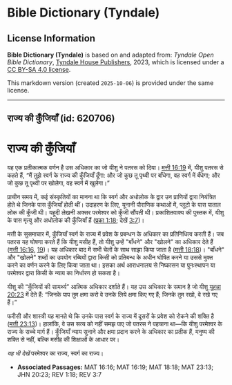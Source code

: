 # Bible Dictionary (Tyndale)

## License Information

**Bible Dictionary (Tyndale)** is based on and adapted from: _Tyndale Open Bible Dictionary_, [Tyndale House Publishers](https://tyndaleopenresources.com/), 2023, which is licensed under a [CC BY-SA 4.0 license](https://creativecommons.org/licenses/by-sa/4.0/legalcode.en).

This markdown version (created `2025-10-06`) is provided under the same license.



--------------------------------

## राज्य की कुँजियाँ (id: 620706)

राज्य की कुँजियाँ
=================

यह एक प्रतीकात्मक वर्णन है उस अधिकार का जो यीशु ने पतरस को दिया। [मत्ती 16:19](https://ref.ly/Matt16:19) में, यीशु पतरस से कहते हैं, “मैं तुझे स्वर्ग के राज्य की कुँजियाँ दूँगा: और जो कुछ तू पृथ्वी पर बाँधेगा, वह स्वर्ग में बँधेगा; और जो कुछ तू पृथ्वी पर खोलेगा, वह स्वर्ग में खुलेगा।”

प्राचीन समय में, कई संस्कृतियों का मानना था कि स्वर्ग और अधोलोक के द्वार उन प्राणियों द्वारा नियंत्रित होते थे जिनके पास कुँजियाँ होती थीं। उदाहरण के लिए, यूनानी पौराणिक कथाओं में, प्लूटो के पास पाताल लोक की कुँजी थी। यहूदी लेखनी अक्सर परमेश्वर को कुँजी सौंपती थी। प्रकाशितवाक्य की पुस्तक में, यीशु के पास मृत्यु और अधोलोक की कुँजियाँ हैं ([प्रका 1:18](https://ref.ly/Rev1:18); देखें [3:7](https://ref.ly/Rev3:7))।

मत्ती के सुसमाचार में, कुँजियाँ स्वर्ग के राज्य में प्रवेश के प्रबन्धन के अधिकार का प्रतिनिधित्व करती हैं। जब पतरस यह घोषणा करते हैं कि यीशु मसीह हैं, तो यीशु उन्हें "बाँधने" और "खोलने" का अधिकार देते हैं ([मत्ती 16:16,](https://ref.ly/Matt16:16) [19](https://ref.ly/Matt16:19))। यह अधिकार बाद में सभी चेलों के साथ साझा किया जाता है ([मत्ती 18:18](https://ref.ly/Matt18:18))। "बाँधने" और "खोलने" शब्दों का उपयोग रब्बियों द्वारा किसी को प्रतिबन्ध के अधीन घोषित करने या उससे मुक्त करने का वर्णन करने के लिए किया जाता था। इसका अर्थ आराधनालय से निष्कासन या पुनःस्थापन या परमेश्वर द्वारा किसी के न्याय का निर्धारण हो सकता है।

यीशु की “कुँजियों की सामर्थ्य” आत्मिक अधिकार दर्शाते हैं। यह उस अधिकार के समान है जो यीशु [यूहन्ना 20:23](https://ref.ly/John20:23) में देते हैं: “जिनके पाप तुम क्षमा करो वे उनके लिये क्षमा किए गए हैं; जिनके तुम रखो, वे रखे गए हैं।”

फरीसी और शास्त्री यह मानते थे कि उनके पास स्वर्ग के राज्य में दूसरों के प्रवेश को रोकने की शक्ति है ([मत्ती 23:13](https://ref.ly/Matt23:13))। हालांकि, वे उस सत्य को नहीं समझ पाए जो पतरस ने पहचाना था—कि यीशु परमेश्वर के राज्य के सच्चे मार्ग हैं। कुँजियाँ न्याय सुनाने और क्षमा प्रदान करने के अधिकार का प्रतीक हैं, मनुष्य की शक्ति से नहीं, बल्कि मसीह की शिक्षाओं के आधार पर।

*यह भी देखें* परमेश्वर का राज्य, स्वर्ग का राज्य।

* **Associated Passages:** MAT 16:16; MAT 16:19; MAT 18:18; MAT 23:13; JHN 20:23; REV 1:18; REV 3:7

